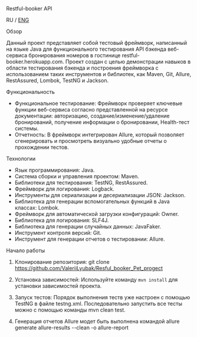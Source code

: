 Restful-booker API

RU / [ENG](README.md)


Обзор

Данный проект представляет собой тестовый фреймворк, написанный на языке Java для функционального тестирования API бэкенда веб-сервиса бронирования номеров в гостинице restful-booker.herokuapp.com. Проект создан с целью демонстрации навыков в области тестирования бэкенда и построения фреймворка с использованием таких инструментов и библиотек, как Maven, Git, Allure, RestAssured, Lombok, TestNG и Jackson.

Функциональность 
 - Функциональное тестирование: Фреймворк проверяет ключевые функции веб-сервиса согласно представленной на ресурсе документации: авторизацию, создание/изменение/удаление бронирований, получение информации о бронировании, Health-тест системы. 
 - Отчетность: В фреймворк интегрирован Allure, который позволяет сгенерировать и просмотреть визуально удобные отчеты о прохождении тестов.


Технологии
- Язык программирования: Java.
- Система сборки и управления проектом: Maven.
- Библиотеки для тестирования: TestNG, RestAssured.
- Фреймворк для логирования: Logback.
- Инструменты для сериализации и десериализации JSON: Jackson.
- Библиотека для генерации вспомогательных функций в Java классах: Lombok.
- Фреймворк для автоматической загрузки конфигураций: Owner.
- Библиотека для логирования: SLF4J.
- Библиотека для генерации случайных данных: JavaFaker.
- Инструмент контроля версий: Git.
- Инструмент для генерации отчетов о тестировании: Allure.

Начало работы

1. Клонирование репозитория:
git clone https://github.com/ValeriiLyubak/Resful_booker_Pet_progect

2. Установка зависимостей:
Используйте команду `mvn install` для установки зависимостей проекта.

3. Запуск тестов:
Порядок выполнения теств уже настроен с помощью TestNG в файле testng.xml. Последовательно запустить все тесты можно с помощью команды mvn clean test.

4. Генерация отчетов Allure модет быть выполнена командой allure generate allure-results --clean -o allure-report
    
